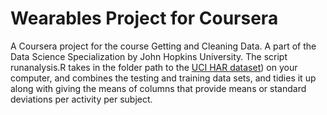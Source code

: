 # Wearables Project for Coursera
 A Coursera project for the course Getting and Cleaning Data. A part of the Data Science Specialization by John Hopkins University.
 The script runanalysis.R takes in the folder path to the [UCI HAR dataset](http://archive.ics.uci.edu/ml/datasets/Human+Activity+Recognition+Using+Smartphones)) on your computer, and combines the testing and training data sets, and tidies it up along with giving the means of columns that provide means or standard deviations per activity per subject. 
 

